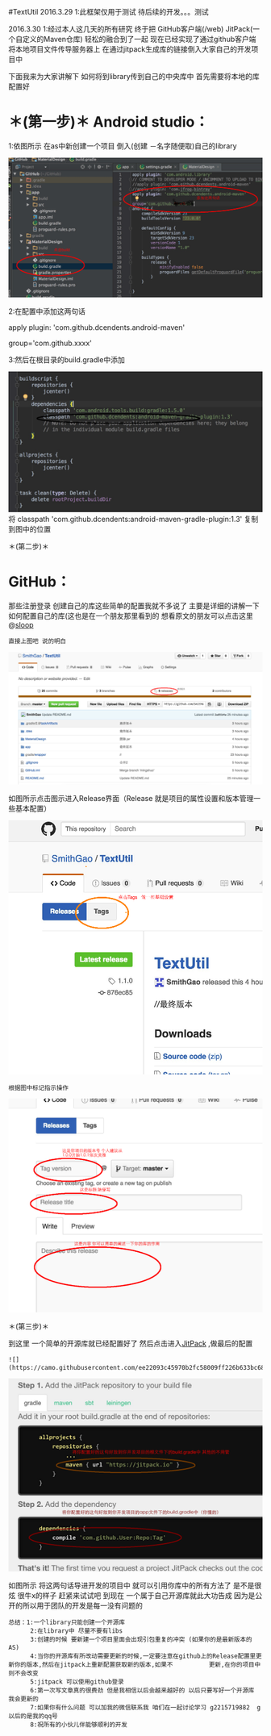 #TextUtil
2016.3.29
1:此框架仅用于测试 待后续的开发。。。测试

2016.3.30
1:经过本人这几天的所有研究 终于把 GitHub客户端(/web) JitPack(一个自定义的Maven仓库) 轻松的融合到了一起
  现在已经实现了通过github客户端将本地项目文件传导服务器上 在通过jitpack生成库的链接倒入大家自己的开发项目中
  
  下面我来为大家讲解下 如何将到library传到自己的中央库中
  首先需要将本地的库配置好
  
＊(第一步)＊
Android studio：
===================================
1:依图所示 在as中新创建一个项目 倒入(创建 －名字随便取)自己的library 

 ![](https://github.com/SmithGao/ImageUtil/blob/master/num6.png)
 
 2:在配置中添加这两句话
 
 apply plugin: 'com.github.dcendents.android-maven'
 
 group='com.github.xxxx'
 
 3:然后在根目录的build.gradle中添加
 
  ![](https://github.com/SmithGao/ImageUtil/blob/master/num7.png)
  将    classpath 'com.github.dcendents:android-maven-gradle-plugin:1.3' 复制到图中的位置

＊(第二步)＊

GitHub：
===================================
那些注册登录 创建自己的库这些简单的配置我就不多说了
主要是详细的讲解一下如何配置自己的库(这也是在一个朋友那里看到的 想看原文的朋友可以点击这里 @[sloop](https://github.com/GcsSloop) 

    直接上图吧 说的明白
 ![](https://raw.githubusercontent.com/SmithGao/ImageUtil/master/num1.png)

  如图所示点击图示进入Release界面（Release 就是项目的属性设置和版本管理一些基本配置）

  ![](https://github.com/SmithGao/ImageUtil/blob/master/num2.png)

    根据图中标记指示操作
  ![](https://github.com/SmithGao/ImageUtil/blob/master/num3.png)
  
  ＊(第三步)＊
  
  到这里 一个简单的开源库就已经配置好了 然后点击进入[JitPack](https://jitpack.io/) ,做最后的配置
  
    ![](https://camo.githubusercontent.com/ee22093c45970b2fc58009ff226b633bc6812ca5/687474703a2f2f7777332e73696e61696d672e636e2f6c617267652f30303558746469326a773166323361303535756f656a3330727330676f6469302e6a7067)
  
![](https://github.com/SmithGao/ImageUtil/blob/master/num5.png)
 
 如图所示 将这两句话导进开发的项目中 就可以引用你库中的所有方法了 是不是很炫 很牛x的样子 赶紧来试试吧
 到现在 一个属于自己开源库就此大功告成 因为是公开的所以用于团队的开发是每一没有问题的
 
 
    总结：1:一个library只能创建一个开源库
          2:在library中 尽量不要有libs
          3:创建的时候 要新建一个项目里面会出现引包重复的冲突 (如果你的是最新版本的AS)
          4:当你的开源库有所改动需要更新的时候,一定要注意在github上的Release配置里更新你的版本,然后在jitpack上重新配置获取新的版本,如果不          更新,在你的项目中则不会改变 
          5:jitpack 可以使用github登录
          6:第一次写文章真的很费劲 但是我相信以后会越来越好的 以后只要写好一个开源库 我会更新的
          7:如果你有什么问题 可以加我的微信联系我 咱们在一起讨论学习 g2215719882  g以后的是我的qq号
          8:祝所有的小伙儿伴能够顺利的开发
